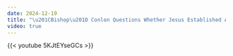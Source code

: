 ```yaml
---
date: 2024-12-19
title: "\u201CBishop\u201D Conlon Questions Whether Jesus Established A Church"
video: true
---
```



{{< youtube 5KJtEYseGCs >}}
